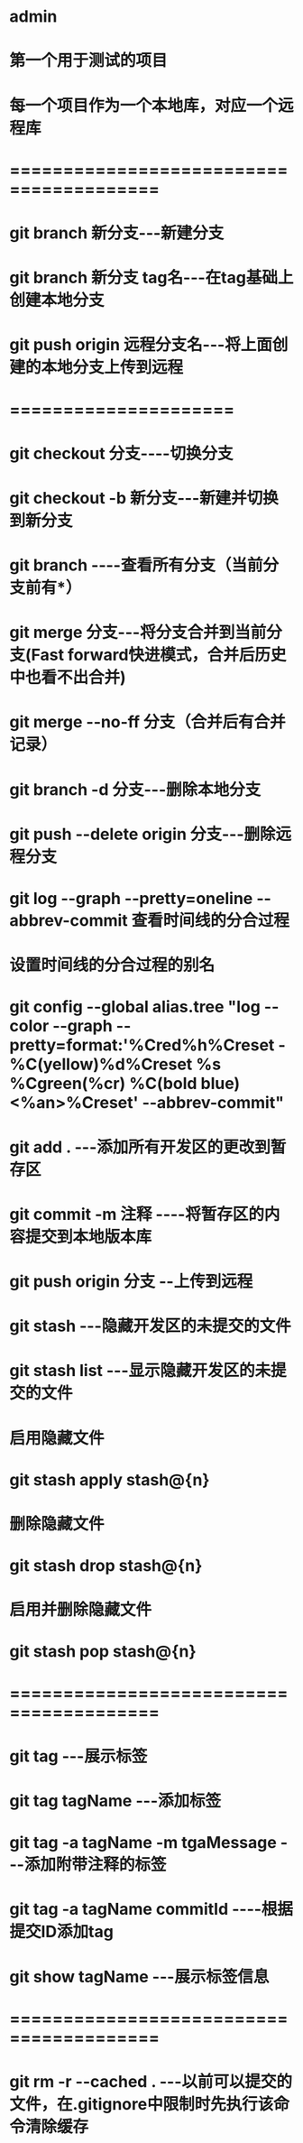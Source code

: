 # admin
# 第一个用于测试的项目
# 每一个项目作为一个本地库，对应一个远程库
# ========================================
# git branch 新分支---新建分支

# git branch 新分支 tag名---在tag基础上创建本地分支
# git push origin 远程分支名---将上面创建的本地分支上传到远程
# =====================
# git checkout 分支----切换分支
# git checkout -b 新分支---新建并切换到新分支

# git branch ----查看所有分支（当前分支前有*）

# git merge 分支---将分支合并到当前分支(Fast forward快进模式，合并后历史中也看不出合并)
# git merge --no-ff 分支（合并后有合并记录）


# git branch -d 分支---删除本地分支
# git push --delete origin 分支---删除远程分支

# git log --graph --pretty=oneline --abbrev-commit 查看时间线的分合过程

# 设置时间线的分合过程的别名
#  git config --global alias.tree "log --color --graph --pretty=format:'%Cred%h%Creset -%C(yellow)%d%Creset %s %Cgreen(%cr) %C(bold blue)<%an>%Creset' --abbrev-commit"

# git add . ---添加所有开发区的更改到暂存区
# git commit -m 注释 ----将暂存区的内容提交到本地版本库
# git push origin 分支 --上传到远程


# git stash ---隐藏开发区的未提交的文件
# git stash list ---显示隐藏开发区的未提交的文件

# 启用隐藏文件
# git stash apply stash@{n}

# 删除隐藏文件
# git stash drop stash@{n}

# 启用并删除隐藏文件
# git stash pop stash@{n}

# ========================================

# git tag ---展示标签
# git tag tagName ---添加标签
# git tag -a tagName -m tgaMessage ---添加附带注释的标签
# git tag -a tagName commitId ----根据提交ID添加tag

# git show tagName ---展示标签信息

# ========================================

# git rm -r --cached . ---以前可以提交的文件，在.gitignore中限制时先执行该命令清除缓存


